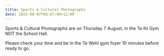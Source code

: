 ```yaml
---
title: Sports & Cultural Photographs
date: 2025-08-07T08:47:00+12:00
---
```

Sports & Cultural Photographs are on Thursday 7 August, in the Te Ihi Gym NOT the School Hall.  

Please check your time and be in the Te Wehi gym foyer 10 minutes before ready to go. 
